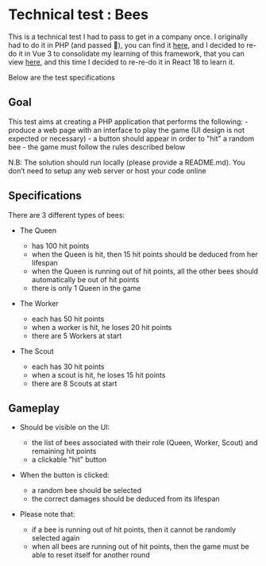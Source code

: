 
﻿Technical test : Bees
====================
This is a technical test I had to pass to get in a company once. I originally had to do it in PHP (and passed 🎉), you can find it [here](https://github.com/samyrrakoto/bees-php-sf6), and I decided to re-do it in Vue 3 to consolidate my learning of this framework, that you can view [here](https://github.com/samyrrakoto/bees-vue3), and this time I decided to re-re-do it in React 18 to learn it.

Below are the test specifications

## Goal
This test aims at creating a PHP application that performs the following:
	- produce a web page with an interface to play the game (UI design is not expected or necessary)
	- a button should appear in order to "hit" a random bee 
	- the game must follow the rules described below 

N.B: The solution should run locally (please provide a README.md). You don’t need to setup any web server or host your code online


## Specifications

There are 3 different types of bees:

- The Queen
	- has 100 hit points
	- when the Queen is hit, then 15 hit points should be deduced from her lifespan
	- when the Queen is running out of hit points, all the other bees should automatically be out of hit points
	- there is only 1 Queen in the game

- The Worker
	- each has 50 hit points
	- when a worker is hit, he loses 20 hit points
	- there are 5 Workers at start 

- The Scout
	- each has 30 hit points
	- when a scout is hit, he loses 15 hit points
	- there are 8 Scouts at start


## Gameplay 

- Should be visible on the UI:
	- the list of bees associated with their role (Queen, Worker, Scout) and remaining hit points
	- a clickable "hit" button

- When the button is clicked:
	- a random bee should be selected 
	- the correct damages should be deduced from its lifespan

- Please note that:
	- if a bee is running out of hit points, then it cannot be randomly selected again
	- when all bees are running out of hit points, then the game must be able to reset itself for another round
